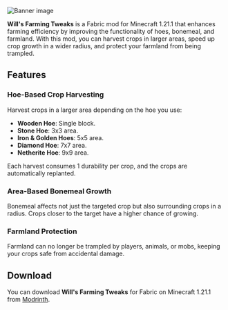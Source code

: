 ![Banner image](https://cdn.modrinth.com/data/cached_images/b51a0833636b342b48df6e17ee6d7bdf4b1ca6f1.png)

**Will's Farming Tweaks** is a Fabric mod for Minecraft 1.21.1 that enhances farming efficiency by improving the functionality of hoes, bonemeal, and farmland. With this mod, you can harvest crops in larger areas, speed up crop growth in a wider radius, and protect your farmland from being trampled.

## Features

### Hoe-Based Crop Harvesting

Harvest crops in a larger area depending on the hoe you use:

- **Wooden Hoe**: Single block.
- **Stone Hoe**: 3x3 area.
- **Iron & Golden Hoes**: 5x5 area.
- **Diamond Hoe**: 7x7 area.
- **Netherite Hoe**: 9x9 area.

Each harvest consumes 1 durability per crop, and the crops are automatically replanted.

### Area-Based Bonemeal Growth

Bonemeal affects not just the targeted crop but also surrounding crops in a radius. Crops closer to the target have a higher chance of growing.

### Farmland Protection

Farmland can no longer be trampled by players, animals, or mobs, keeping your crops safe from accidental damage.

## Download

You can download **Will's Farming Tweaks** for Fabric on Minecraft 1.21.1 from [Modrinth](https://modrinth.com/mod/wills-farming-tweaks).
